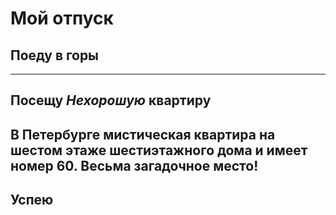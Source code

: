 # Мой отпуск

## Поеду в горы

---
## Посещу **_Нехорошую_ квартиру**
В Петербурге мистическая квартира на **шестом** этаже **шестиэтажного** дома и имеет номер **60**. Весьма загадочное место!
---
## Успею 
